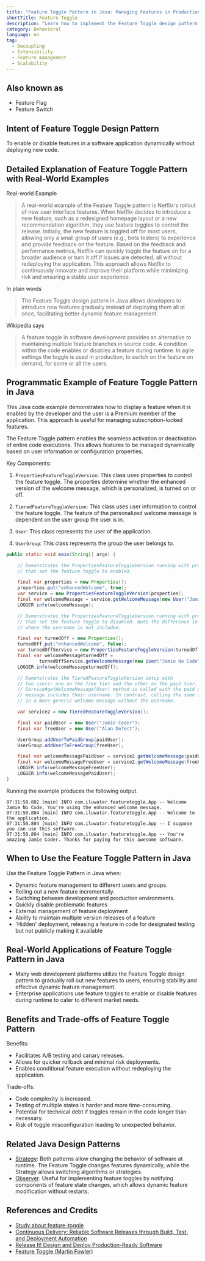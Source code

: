 ```yaml
---
title: "Feature Toggle Pattern in Java: Managing Features in Production Seamlessly"
shortTitle: Feature Toggle
description: "Learn how to implement the Feature Toggle design pattern in Java. This guide covers dynamic feature management, benefits, use cases, and practical examples to help you enhance your software development process."
category: Behavioral
language: en
tag:
  - Decoupling
  - Extensibility
  - Feature management
  - Scalability
---
```


## Also known as

* Feature Flag
* Feature Switch

## Intent of Feature Toggle Design Pattern

To enable or disable features in a software application dynamically without deploying new code.

## Detailed Explanation of Feature Toggle Pattern with Real-World Examples

Real-world Example

> A real-world example of the Feature Toggle pattern is Netflix's rollout of new user interface features. When Netflix decides to introduce a new feature, such as a redesigned homepage layout or a new recommendation algorithm, they use feature toggles to control the release. Initially, the new feature is toggled off for most users, allowing only a small group of users (e.g., beta testers) to experience and provide feedback on the feature. Based on the feedback and performance metrics, Netflix can quickly toggle the feature on for a broader audience or turn it off if issues are detected, all without redeploying the application. This approach allows Netflix to continuously innovate and improve their platform while minimizing risk and ensuring a stable user experience.

In plain words

> The Feature Toggle design pattern in Java allows developers to introduce new features gradually instead of deploying them all at once, facilitating better dynamic feature management.

Wikipedia says

> A feature toggle in software development provides an alternative to maintaining multiple feature branches in source code. A condition within the code enables or disables a feature during runtime. In agile settings the toggle is used in production, to switch on the feature on demand, for some or all the users.

## Programmatic Example of Feature Toggle Pattern in Java

This Java code example demonstrates how to display a feature when it is enabled by the developer and the user is a Premium member of the application. This approach is useful for managing subscription-locked features.

The Feature Toggle pattern enables the seamless activation or deactivation of entire code executions. This allows features to be managed dynamically based on user information or configuration properties.

Key Components:

1. `PropertiesFeatureToggleVersion`: This class uses properties to control the feature toggle. The properties determine whether the enhanced version of the welcome message, which is personalized, is turned on or off.

2. `TieredFeatureToggleVersion`: This class uses user information to control the feature toggle. The feature of the personalized welcome message is dependent on the user group the user is in.

3. `User`: This class represents the user of the application.

4. `UserGroup`: This class represents the group the user belongs to.

```java
public static void main(String[] args) {

    // Demonstrates the PropertiesFeatureToggleVersion running with properties
    // that set the feature toggle to enabled.

    final var properties = new Properties();
    properties.put("enhancedWelcome", true);
    var service = new PropertiesFeatureToggleVersion(properties);
    final var welcomeMessage = service.getWelcomeMessage(new User("Jamie No Code"));
    LOGGER.info(welcomeMessage);

    // Demonstrates the PropertiesFeatureToggleVersion running with properties
    // that set the feature toggle to disabled. Note the difference in the printed welcome message
    // where the username is not included.

    final var turnedOff = new Properties();
    turnedOff.put("enhancedWelcome", false);
    var turnedOffService = new PropertiesFeatureToggleVersion(turnedOff);
    final var welcomeMessageturnedOff =
            turnedOffService.getWelcomeMessage(new User("Jamie No Code"));
    LOGGER.info(welcomeMessageturnedOff);

    // Demonstrates the TieredFeatureToggleVersion setup with
    // two users: one on the free tier and the other on the paid tier. When the
    // Service#getWelcomeMessage(User) method is called with the paid user, the welcome
    // message includes their username. In contrast, calling the same service with the free tier user results
    // in a more generic welcome message without the username.

    var service2 = new TieredFeatureToggleVersion();

    final var paidUser = new User("Jamie Coder");
    final var freeUser = new User("Alan Defect");

    UserGroup.addUserToPaidGroup(paidUser);
    UserGroup.addUserToFreeGroup(freeUser);

    final var welcomeMessagePaidUser = service2.getWelcomeMessage(paidUser);
    final var welcomeMessageFreeUser = service2.getWelcomeMessage(freeUser);
    LOGGER.info(welcomeMessageFreeUser);
    LOGGER.info(welcomeMessagePaidUser);
}
```

Running the example produces the following output.

```
07:31:50.802 [main] INFO com.iluwatar.featuretoggle.App -- Welcome Jamie No Code. You're using the enhanced welcome message.
07:31:50.804 [main] INFO com.iluwatar.featuretoggle.App -- Welcome to the application.
07:31:50.804 [main] INFO com.iluwatar.featuretoggle.App -- I suppose you can use this software.
07:31:50.804 [main] INFO com.iluwatar.featuretoggle.App -- You're amazing Jamie Coder. Thanks for paying for this awesome software.
```

## When to Use the Feature Toggle Pattern in Java

Use the Feature Toggle Pattern in Java when:

* Dynamic feature management to different users and groups.
* Rolling out a new feature incrementally.
* Switching between development and production environments.
* Quickly disable problematic features
* External management of feature deployment
* Ability to maintain multiple version releases of a feature
* 'Hidden' deployment, releasing a feature in code for designated testing but not publicly making it available

## Real-World Applications of Feature Toggle Pattern in Java

* Many web development platforms utilize the Feature Toggle design pattern to gradually roll out new features to users, ensuring stability and effective dynamic feature management.
* Enterprise applications use feature toggles to enable or disable features during runtime to cater to different market needs.

## Benefits and Trade-offs of Feature Toggle Pattern

Benefits:

* Facilitates A/B testing and canary releases.
* Allows for quicker rollback and minimal risk deployments.
* Enables conditional feature execution without redeploying the application.

Trade-offs:

* Code complexity is increased.
* Testing of multiple states is harder and more time-consuming.
* Potential for technical debt if toggles remain in the code longer than necessary.
* Risk of toggle misconfiguration leading to unexpected behavior.

## Related Java Design Patterns

* [Strategy](https://java-design-patterns.com/patterns/strategy/): Both patterns allow changing the behavior of software at runtime. The Feature Toggle changes features dynamically, while the Strategy allows switching algorithms or strategies.
* [Observer](https://java-design-patterns.com/patterns/observer/): Useful for implementing feature toggles by notifying components of feature state changes, which allows dynamic feature modification without restarts.

## References and Credits

* [Study about feature-toggle](https://runtimehub.com/p/jdp@20240509:feature-toggle/)
* [Continuous Delivery: Reliable Software Releases through Build, Test, and Deployment Automation](https://amzn.to/4488ESM)
* [Release It! Design and Deploy Production-Ready Software](https://amzn.to/3UoeJY4)
* [Feature Toggle (Martin Fowler)](http://martinfowler.com/bliki/FeatureToggle.html)
